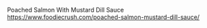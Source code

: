 Poached Salmon With Mustard Dill Sauce	https://www.foodiecrush.com/poached-salmon-mustard-dill-sauce/
